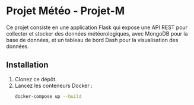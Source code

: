  
# Projet Météo - Projet-M

Ce projet consiste en une application Flask qui expose une API REST pour collecter et stocker des données météorologiques, avec MongoDB pour la base de données, et un tableau de bord Dash pour la visualisation des données.

## Installation
1. Clonez ce dépôt.
2. Lancez les conteneurs Docker :
   ```bash
   docker-compose up --build
